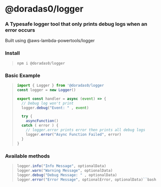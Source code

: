 # @doradas0/logger

### A Typesafe logger tool that only prints debug logs when an error occurs

Built using @aws-lambda-powertools/logger

### Install

> `npm i @doradas0/logger`

### Basic Example

> ```ts
> import { Logger } from '@doradas0/logger
> const logger = new Logger()
>
> export const handler = async (event) => {
>   // Debug log won't print
>   logger.debug("Event: " , event)
>
>   try {
>     asyncFunction()
>   catch ( error ) {
>     // logger.error prints error then prints all debug logs
> 	  logger.error("Async Function Failed", error)
>   }
> }
> ```

### Available methods

> ````ts
> logger.info("Info Message", optionalData)
> logger.warn("Warning Message", optionalData)
> logger.debug("Debug Message: " , optionalData)
> logger.error("Error Message", optionalError, optionalData)``bash npm i @doradas0/logger```
> ````
